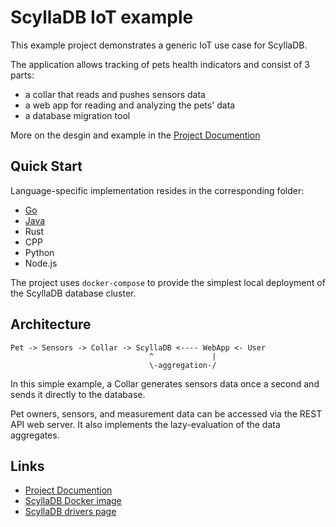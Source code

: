 ScyllaDB IoT example
===

This example project demonstrates a generic IoT use case
for ScyllaDB.

The application allows tracking of pets health indicators
and consist of 3 parts:

- a collar that reads and pushes sensors data
- a web app for reading and analyzing the pets' data
- a database migration tool

More on the desgin and example in the [Project Documention](https://scylladb.github.io/care-pet/)

Quick Start
---

Language-specific implementation resides in the corresponding folder:

- [Go](go)
- [Java](java)
- Rust
- CPP
- Python
- Node.js

The project uses `docker-compose` to provide the simplest local
deployment of the ScyllaDB database cluster.

Architecture
---

```
Pet -> Sensors -> Collar -> ScyllaDB <---- WebApp <- User
                               ^             |
                               \-aggregation-/
```

In this simple example, a Collar generates sensors data
once a second and sends it directly to the database.

Pet owners, sensors, and measurement data can be accessed via
the REST API web server. It also implements the lazy-evaluation
of the data aggregates.

Links
---

- [Project Documention](https://scylladb.github.io/care-pet/)
- [ScyllaDB Docker image](https://hub.docker.com/r/scylladb/scylla/)
- [ScyllaDB drivers page](https://docs.scylladb.com/using-scylla/scylla_drivers/)
